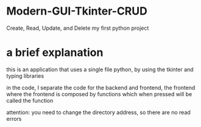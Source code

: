 # Modern-GUI-Tkinter-CRUD
Create, Read, Update, and Delete
my first python project
# a brief explanation
this is an application that uses a single file python, by using the tkinter and typing libraries

in the code, I separate the code for the backend and frontend, the frontend where the frontend is composed by functions which when pressed will be called the function 

attention: you need to change the directory address, so there are no read errors
